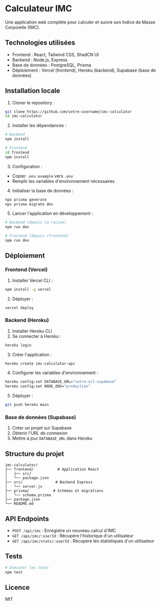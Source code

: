 # Calculateur IMC

Une application web complète pour calculer et suivre son Indice de Masse Corporelle (IMC).

## Technologies utilisées

- Frontend : React, Tailwind CSS, ShadCN UI
- Backend : Node.js, Express
- Base de données : PostgreSQL, Prisma
- Déploiement : Vercel (frontend), Heroku (backend), Supabase (base de données)

## Installation locale

1. Cloner le repository :
```bash
git clone https://github.com/votre-username/imc-calculator
cd imc-calculator
```

2. Installer les dépendances :
```bash
# Backend
npm install

# Frontend
cd frontend
npm install
```

3. Configuration :
- Copier `.env.example` vers `.env`
- Remplir les variables d'environnement nécessaires

4. Initialiser la base de données :
```bash
npx prisma generate
npx prisma migrate dev
```

5. Lancer l'application en développement :
```bash
# Backend (depuis la racine)
npm run dev

# Frontend (depuis /frontend)
npm run dev
```

## Déploiement

### Frontend (Vercel)

1. Installer Vercel CLI :
```bash
npm install -g vercel
```

2. Déployer :
```bash
vercel deploy
```

### Backend (Heroku)

1. Installer Heroku CLI
2. Se connecter à Heroku :
```bash
heroku login
```

3. Créer l'application :
```bash
heroku create imc-calculator-api
```

4. Configurer les variables d'environnement :
```bash
heroku config:set DATABASE_URL="votre-url-supabase"
heroku config:set NODE_ENV="production"
```

5. Déployer :
```bash
git push heroku main
```

### Base de données (Supabase)

1. Créer un projet sur Supabase
2. Obtenir l'URL de connexion
3. Mettre à jour `DATABASE_URL` dans Heroku

## Structure du projet

```
imc-calculator/
├── frontend/           # Application React
│   ├── src/
│   └── package.json
├── src/               # Backend Express
│   └── server.js
├── prisma/           # Schémas et migrations
│   └── schema.prisma
├── package.json
└── README.md
```

## API Endpoints

- `POST /api/imc` : Enregistre un nouveau calcul d'IMC
- `GET /api/imc/:userId` : Récupère l'historique d'un utilisateur
- `GET /api/imc/stats/:userId` : Récupère les statistiques d'un utilisateur

## Tests

```bash
# Exécuter les tests
npm test
```

## Licence

MIT
